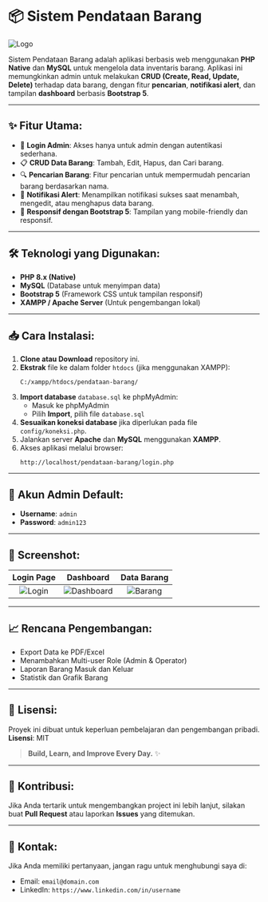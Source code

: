 
# 📦 Sistem Pendataan Barang

![Logo](https://img.icons8.com/external-flatart-icons-flat-flatarticons/64/000000/external-data-warehouse-big-data-flatart-icons-flat-flatarticons.png)

Sistem Pendataan Barang adalah aplikasi berbasis web menggunakan **PHP Native** dan **MySQL** untuk mengelola data inventaris barang. Aplikasi ini memungkinkan admin untuk melakukan **CRUD (Create, Read, Update, Delete)** terhadap data barang, dengan fitur **pencarian**, **notifikasi alert**, dan tampilan **dashboard** berbasis **Bootstrap 5**.

---

## ✨ Fitur Utama:
- 🔐 **Login Admin**: Akses hanya untuk admin dengan autentikasi sederhana.
- 📋 **CRUD Data Barang**: Tambah, Edit, Hapus, dan Cari barang.
- 🔍 **Pencarian Barang**: Fitur pencarian untuk mempermudah pencarian barang berdasarkan nama.
- 🎉 **Notifikasi Alert**: Menampilkan notifikasi sukses saat menambah, mengedit, atau menghapus data barang.
- 📱 **Responsif dengan Bootstrap 5**: Tampilan yang mobile-friendly dan responsif.

---

## 🛠️ Teknologi yang Digunakan:
- **PHP 8.x (Native)**
- **MySQL** (Database untuk menyimpan data)
- **Bootstrap 5** (Framework CSS untuk tampilan responsif)
- **XAMPP / Apache Server** (Untuk pengembangan lokal)

---

## 📥 Cara Instalasi:

1. **Clone atau Download** repository ini.
2. **Ekstrak** file ke dalam folder `htdocs` (jika menggunakan XAMPP):
   ```
   C:/xampp/htdocs/pendataan-barang/
   ```
3. **Import database** `database.sql` ke phpMyAdmin:
   - Masuk ke phpMyAdmin
   - Pilih **Import**, pilih file `database.sql`
4. **Sesuaikan koneksi database** jika diperlukan pada file `config/koneksi.php`.
5. Jalankan server **Apache** dan **MySQL** menggunakan **XAMPP**.
6. Akses aplikasi melalui browser:
   ```
   http://localhost/pendataan-barang/login.php
   ```

---

## 🔐 Akun Admin Default:
- **Username**: `admin`
- **Password**: `admin123`

---

## 📸 Screenshot:

| Login Page | Dashboard | Data Barang |
|:----------:|:---------:|:-----------:|
| ![Login](path-ke-screenshot-login.png) | ![Dashboard](path-ke-screenshot-dashboard.png) | ![Barang](path-ke-screenshot-barang.png) |

---

## 📈 Rencana Pengembangan:
- Export Data ke PDF/Excel
- Menambahkan Multi-user Role (Admin & Operator)
- Laporan Barang Masuk dan Keluar
- Statistik dan Grafik Barang

---

## 📜 Lisensi:
Proyek ini dibuat untuk keperluan pembelajaran dan pengembangan pribadi.  
**Lisensi**: MIT

> **Build, Learn, and Improve Every Day.** ✨

---

## 🎯 Kontribusi:
Jika Anda tertarik untuk mengembangkan project ini lebih lanjut, silakan buat **Pull Request** atau laporkan **Issues** yang ditemukan.

---

## 💬 Kontak:
Jika Anda memiliki pertanyaan, jangan ragu untuk menghubungi saya di:
- Email: `email@domain.com`
- LinkedIn: `https://www.linkedin.com/in/username`
